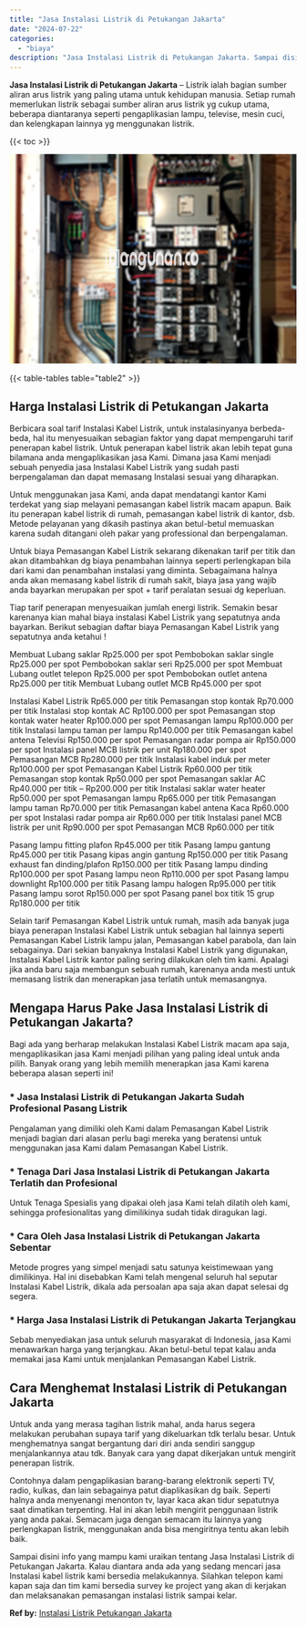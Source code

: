 ```yaml
---
title: "Jasa Instalasi Listrik di Petukangan Jakarta"
date: "2024-07-22"
categories: 
  - "biaya"
description: "Jasa Instalasi Listrik di Petukangan Jakarta. Sampai disini info yang mampu kami uraikan tentang Jasa Instalasi Listrik di Petukangan Jakarta. Kalau diantara..."
---
```


**Jasa Instalasi Listrik di Petukangan Jakarta** – Listrik ialah bagian sumber aliran arus listrik yang paling utama untuk kehidupan manusia. Setiap rumah memerlukan listrik sebagai sumber aliran arus listrik yg cukup utama, beberapa diantaranya seperti pengaplikasian lampu, televise, mesin cuci, dan kelengkapan lainnya yg menggunakan listrik.

{{< toc >}}

![Jasa Instalasi Listrik di Petukangan Jakarta](/images/instalasi-listrik-murah27.png)

{{< table-tables table="table2" >}}

## Harga Instalasi Listrik di Petukangan Jakarta

Berbicara soal tarif Instalasi Kabel Listrik, untuk instalasinyanya berbeda-beda, hal itu menyesuaikan sebagian faktor yang dapat mempengaruhi tarif penerapan kabel listrik. Untuk penerapan kabel listrik akan lebih tepat guna bilamana anda mengaplikasikan jasa Kami. Dimana jasa Kami menjadi sebuah penyedia jasa Instalasi Kabel Listrik yang sudah pasti berpengalaman dan dapat memasang Instalasi sesuai yang diharapkan.

Untuk menggunakan jasa Kami, anda dapat mendatangi kantor Kami terdekat yang siap melayani pemasangan kabel listrik macam apapun. Baik itu penerapan kabel listrik di rumah, pemasangan kabel listrik di kantor, dsb. Metode pelayanan yang dikasih pastinya akan betul-betul memuaskan karena sudah ditangani oleh pakar yang professional dan berpengalaman.

Untuk biaya Pemasangan Kabel Listrik sekarang dikenakan tarif per titik dan akan ditambahkan dg biaya penambahan lainnya seperti perlengkapan bila dari kami dan penambahan instalasi yang diminta. Sebagaimana halnya anda akan memasang kabel listrik di rumah sakit, biaya jasa yang wajib anda bayarkan merupakan per spot + tarif peralatan sesuai dg keperluan.

Tiap tarif penerapan menyesuaikan jumlah energi listrik. Semakin besar karenanya kian mahal biaya instalasi Kabel Listrik yang sepatutnya anda bayarkan. Berikut sebagian daftar biaya Pemasangan Kabel Listrik yang sepatutnya anda ketahui !

Membuat Lubang saklar Rp25.000 per spot Pembobokan saklar single Rp25.000 per spot Pembobokan saklar seri Rp25.000 per spot Membuat Lubang outlet telepon Rp25.000 per spot Pembobokan outlet antena Rp25.000 per titik Membuat Lubang outlet MCB Rp45.000 per spot

Instalasi Kabel Listrik Rp65.000 per titik Pemasangan stop kontak Rp70.000 per titik Instalasi stop kontak AC Rp100.000 per spot Pemasangan stop kontak water heater Rp100.000 per spot Pemasangan lampu Rp100.000 per titik Instalasi lampu taman per lampu Rp140.000 per titik Pemasangan kabel antena Televisi Rp150.000 per spot Pemasangan radar pompa air Rp150.000 per spot Instalasi panel MCB listrik per unit Rp180.000 per spot Pemasangan MCB Rp280.000 per titik Instalasi kabel induk per meter Rp100.000 per spot Pemasangan Kabel Listrik Rp60.000 per titik Pemasangan stop kontak Rp50.000 per spot Pemasangan saklar AC Rp40.000 per titik – Rp200.000 per titik Instalasi saklar water heater Rp50.000 per spot Pemasangan lampu Rp65.000 per titik Pemasangan lampu taman Rp70.000 per titik Pemasangan kabel antena Kaca Rp60.000 per spot Instalasi radar pompa air Rp60.000 per titik Instalasi panel MCB listrik per unit Rp90.000 per spot Pemasangan MCB Rp60.000 per titik

Pasang lampu fitting plafon Rp45.000 per titik Pasang lampu gantung Rp45.000 per titik Pasang kipas angin gantung Rp150.000 per titik Pasang exhaust fan dinding/plafon Rp150.000 per titik Pasang lampu dinding Rp100.000 per spot Pasang lampu neon Rp110.000 per spot Pasang lampu downlight Rp100.000 per titik Pasang lampu halogen Rp95.000 per titik Pasang lampu sorot Rp150.000 per spot Pasang panel box titik 15 grup Rp180.000 per titik

Selain tarif Pemasangan Kabel Listrik untuk rumah, masih ada banyak juga biaya penerapan Instalasi Kabel Listrik untuk sebagian hal lainnya seperti Pemasangan Kabel Listrik lampu jalan, Pemasangan kabel parabola, dan lain sebagainya. Dari sekian banyaknya Instalasi Kabel Listrik yang digunakan, Instalasi Kabel Listrik kantor paling sering dilakukan oleh tim kami. Apalagi jika anda baru saja membangun sebuah rumah, karenanya anda mesti untuk memasang listrik dan menerapkan jasa terlatih untuk memasangnya.

## Mengapa Harus Pake Jasa Instalasi Listrik di Petukangan Jakarta?

Bagi ada yang berharap melakukan Instalasi Kabel Listrik macam apa saja, mengaplikasikan jasa Kami menjadi pilihan yang paling ideal untuk anda pilih. Banyak orang yang lebih memilih menerapkan jasa Kami karena beberapa alasan seperti ini!

### \* Jasa Instalasi Listrik di Petukangan Jakarta Sudah Profesional Pasang Listrik

Pengalaman yang dimiliki oleh Kami dalam Pemasangan Kabel Listrik menjadi bagian dari alasan perlu bagi mereka yang beratensi untuk menggunakan jasa Kami dalam Pemasangan Kabel Listrik.

### \* Tenaga Dari Jasa Instalasi Listrik di Petukangan Jakarta Terlatih dan Profesional

Untuk Tenaga Spesialis yang dipakai oleh jasa Kami telah dilatih oleh kami, sehingga profesionalitas yang dimilikinya sudah tidak diragukan lagi.

### \* Cara Oleh Jasa Instalasi Listrik di Petukangan Jakarta Sebentar

Metode progres yang simpel menjadi satu satunya keistimewaan yang dimilikinya. Hal ini disebabkan Kami telah mengenal seluruh hal seputar Instalasi Kabel Listrik, dikala ada persoalan apa saja akan dapat selesai dg segera.

### \* Harga Jasa Instalasi Listrik di Petukangan Jakarta Terjangkau

Sebab menyediakan jasa untuk seluruh masyarakat di Indonesia, jasa Kami menawarkan harga yang terjangkau. Akan betul-betul tepat kalau anda memakai jasa Kami untuk menjalankan Pemasangan Kabel Listrik.

## Cara Menghemat Instalasi Listrik di Petukangan Jakarta


Untuk anda yang merasa tagihan listrik mahal, anda harus segera melakukan perubahan supaya tarif yang dikeluarkan tdk terlalu besar. Untuk menghematnya sangat bergantung dari diri anda sendiri sanggup menjalankannya atau tdk. Banyak cara yang dapat dikerjakan untuk mengirit penerapan listrik.

Contohnya dalam pengaplikasian barang-barang elektronik seperti TV, radio, kulkas, dan lain sebagainya patut diaplikasikan dg baik. Seperti halnya anda menyenangi menonton tv, layar kaca akan tidur sepatutnya saat dimatikan terpenting. Hal ini akan lebih mengirit penggunaan listrik yang anda pakai. Semacam juga dengan semacam itu lainnya yang perlengkapan listrik, menggunakan anda bisa mengiritnya tentu akan lebih baik.

Sampai disini info yang mampu kami uraikan tentang Jasa Instalasi Listrik di Petukangan Jakarta. Kalau diantara anda ada yang sedang mencari jasa Instalasi kabel listrik kami bersedia melakukannya. Silahkan telepon kami kapan saja dan tim kami bersedia survey ke project yang akan di kerjakan dan melaksanakan pemasangan instalasi listrik sampai kelar.

**Ref by:** [Instalasi Listrik Petukangan Jakarta](https://id.wikipedia.org/wiki/Instalasi)
